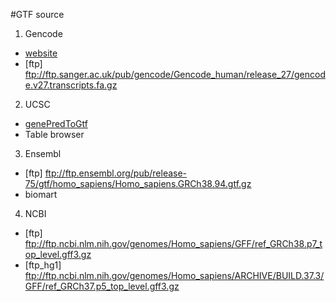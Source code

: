 #GTF source

1. Gencode
 - [website](https://www.gencodegenes.org/)
 - [ftp] ftp://ftp.sanger.ac.uk/pub/gencode/Gencode_human/release_27/gencode.v27.transcripts.fa.gz

2. UCSC
 - [genePredToGtf](http://genomewiki.ucsc.edu/index.php/Genes_in_gtf_or_gff_format)
 - Table browser

3. Ensembl
 - [ftp] ftp://ftp.ensembl.org/pub/release-75/gtf/homo_sapiens/Homo_sapiens.GRCh38.94.gtf.gz
 - biomart

4. NCBI
 - [ftp] ftp://ftp.ncbi.nlm.nih.gov/genomes/Homo_sapiens/GFF/ref_GRCh38.p7_top_level.gff3.gz
 - [ftp_hg1] ftp://ftp.ncbi.nlm.nih.gov/genomes/Homo_sapiens/ARCHIVE/BUILD.37.3/GFF/ref_GRCh37.p5_top_level.gff3.gz 